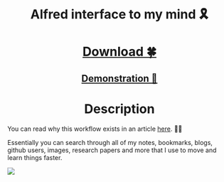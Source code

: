 <h1 align="center">Alfred interface to my mind 🎗</h1>

<h1 align="center"><a href="https://github.com/nikitavoloboev/alfred-my-mind/releases/latest"> Download 🍀</a></h1>

<h2 align="center"><a href="http://quick.as/j0O2SvxLR"> Demonstration 👀</a></h2>

<h1 align="center"> Description</h1>

You can read why this workflow exists in an article [here](https://medium.com/@NikitaVoloboev/opening-up-my-mind-%EF%B8%8F-575c8ece8a24). ✍🏻

Essentially you can search through all of my notes, bookmarks, blogs, github users, images, research papers and more that I use to move and learn things faster.

![](http://i.imgur.com/4wvJNy6.png)

